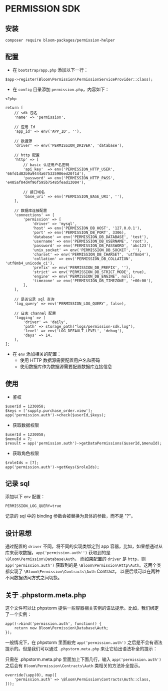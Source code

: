# PERMISSION SDK

## 安装

```
composer require bloom-packages/permission-helper
```

## 配置

* 在 `bootstrap/app.php` 添加以下一行：

```
$app->register(Bloom\Permission\PermissionServiceProvider::class);
```

* 在 `config` 目录添加 `permission.php`，内容如下：

```
<?php

return [
    // sdk 包名
    'name' => 'permission',

    // 应用 Id
    'app_id' => env('APP_ID', ''),

    // 数据源
    'driver' => env('PERMISSION_DRIVER', 'database'),

    // http 配置
    'http' => [
        // basic 认证用户名密码
        'api_key'  => env('PERMISSION_HTTP_USER', '66fd1d82b9a9444a675335906ed20f1d'),
        'password' => env('PERMISSION_HTTP_PASS', 'e405af04d4f96f595b75485fead13004'),

        // 接口域名
        'base_uri' => env('PERMISSION_BASE_URI', ''),
    ],

    // 数据库连接配置
    'connections' => [
        'permission' => [
            'driver' => 'mysql',
            'host' => env('PERMISSION_DB_HOST', '127.0.0.1'),
            'port' => env('PERMISSION_DB_PORT', 3306),
            'database' => env('PERMISSION_DB_DATABASE', 'test'),
            'username' => env('PERMISSION_DB_USERNAME', 'root'),
            'password' => env('PERMISSION_DB_PASSWORD', 'abc123'),
            'unix_socket' => env('PERMISSION_DB_SOCKET', ''),
            'charset' => env('PERMISSION_DB_CHARSET', 'utf8mb4'),
            'collation' => env('PERMISSION_DB_COLLATION', 'utf8mb4_unicode_ci'),
            'prefix' => env('PERMISSION_DB_PREFIX', ''),
            'strict' => env('PERMISSION_DB_STRICT_MODE', true),
            'engine' => env('PERMISSION_DB_ENGINE', null),
            'timezone' => env('PERMISSION_DB_TIMEZONE', '+00:00'),
        ],
    ],

    // 是否记录 sql 查询
    'log_query' => env('PERMISSION_LOG_QUERY', false),

    // 日志 channel 配置
    'logging' => [
        'driver' => 'daily',
        'path' => storage_path("logs/permission-sdk.log"),
        'level' => env('LOG_DEFAULT_LEVEL', 'debug'),
        'days' => 14,
    ],
];

```

* 在 `env` 添加相关的配置：
    * 使用 HTTP 数据源需要配置用户名和密码
    * 使用数据库作为数据源需要配置数据库连接信息


## 使用

* 鉴权

```
$userId = 1230058;
$keys = ['supply.purchase_order.view'];
app('permission.auth')->check($userId,$keys);
```

* 获取数据权限

```
$userId = 1230058;
$menuId = 7;
$result = app('permission.auth')->getDataPermissions($userId,$menuId);
```

* 获取角色权限

```
$roleIds = [7];
app('permission.auth')->getKeys($roleIds);
```


## 记录 sql

添加以下 `env` 配置：

```
PERMISSION_LOG_QUERY=true
```

记录的 sql 中的 binding 参数会被替换为具体的参数，而不是 "?"。

## 设计思想

通过配置的 `driver` 不同，将不同的实现类绑定到 app 容器，比如，如果想通过从库来获取数据，`app('permission.auth'')` 获取到的是 `\Bloom\Permission\Database\Auth`，
而如果配置的 `driver` 是 `http`，则 `app('permission.auth')` 获取到的是 `\Bloom\Permission\Http\Auth`。这两个类都实现了 `\Bloom\Permission\Contracts\Auth` Contract，
以便后续可以在两种不同数据访问方式之间切换。


## 关于 .phpstorm.meta.php

这个文件可以让 phpstorm 提供一些容器相关实例的语法提示。比如，我们绑定了一个实例：

```
app()->bind('permission.auth', function() {
    return new Bloom\Permission\Database\Auth;
});
```

一般情况下，在 phpstorm 里面敲完 `app('permission.auth')` 之后是不会有语法提示的。但是我们可以通过 `.phpstorm.meta.php` 来让它给出语法补全的提示：

只需在 .phpstorm.meta.php 里面加上下面几行，输入 `app('permission.auth')` 之后会有 `Bloom\Permission\Contracts\Auth` 类相关的方法补全提示。

```
override(\app(0), map([
    'permission.auth' => \Bloom\Permission\Contracts\Auth::class,
]));
```

